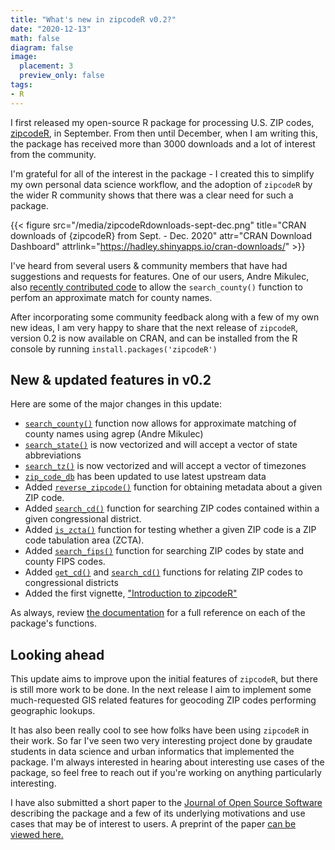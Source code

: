 ```yaml
---
title: "What's new in zipcodeR v0.2?"
date: "2020-12-13"
math: false
diagram: false
image:
  placement: 3
  preview_only: false
tags:
- R
---
```


I first released my open-source R package for processing U.S. ZIP codes, [zipcodeR](https://cran.r-project.org/web/packages/zipcodeR/index.html), in September. From then until December, when I am writing this, the package has received more than 3000 downloads and a lot of interest from the community.

 I'm grateful for all of the interest in the package - I created this to simplify my own personal data science workflow, and the adoption of `zipcodeR` by the wider R community shows that there was a clear need for such a package.


{{< figure src="/media/zipcodeRdownloads-sept-dec.png" title="CRAN downloads of {zipcodeR} from Sept. - Dec. 2020" attr="CRAN Download Dashboard" attrlink="https://hadley.shinyapps.io/cran-downloads/" >}}

I've heard from several users & community members that have had suggestions and requests for features. One of our users, Andre Mikulec, also [recently contributed code](https://github.com/gavinrozzi/zipcodeR/issues/2) to allow the `search_county()` function to perfom an approximate match for county names.  

After incorporating some community feedback along with a few of my own new ideas, I am very happy to share that the next release of `zipcodeR`, version 0.2 is now available on CRAN, and can be installed from the R console by running `install.packages('zipcodeR')`

## New & updated features in v0.2

Here are some of the major changes in this update:

- [`search_county()`](https://gavinrozzi.github.io/zipcodeR/reference/search_county.html) function now allows for approximate matching of county names using agrep (Andre Mikulec)
- [`search_state()`](https://gavinrozzi.github.io/zipcodeR/reference/search_state.html) is now vectorized and will accept a vector of state abbreviations
- [`search_tz()`](https://gavinrozzi.github.io/zipcodeR/reference/search_tz.html) is now vectorized and will accept a vector of timezones
- [`zip_code_db`](https://gavinrozzi.github.io/zipcodeR/reference/zip_code_db.html) has been updated to use latest upstream data
- Added [`reverse_zipcode()`](https://gavinrozzi.github.io/zipcodeR/reference/reverse_zipcode.html) function for obtaining metadata about a given ZIP code.
- Added [`search_cd()`](https://gavinrozzi.github.io/zipcodeR/reference/search_cd.html) function for searching ZIP codes contained within a given congressional district.
- Added [`is_zcta()`](https://gavinrozzi.github.io/zipcodeR/reference/is_zcta.html) function for testing whether a given ZIP code is a ZIP code tabulation area (ZCTA).
- Added [`search_fips()`](https://gavinrozzi.github.io/zipcodeR/reference/search_fips.html) function for searching ZIP codes by state and county FIPS codes.
- Added [`get_cd()`](https://gavinrozzi.github.io/zipcodeR/reference/get_cd.html) and [`search_cd()`](https://gavinrozzi.github.io/zipcodeR/reference/search_cd.html) functions for relating ZIP codes to congressional districts
- Added the first vignette, ["Introduction to zipcodeR"](https://gavinrozzi.github.io/zipcodeR/articles/zipcodeR.html)

As always, review [the documentation](https://gavinrozzi.github.io/zipcodeR/index.html) for a full reference on each of the package's functions.

## Looking ahead

This update aims to improve upon the initial features of `zipcodeR`, but there is still more work to be done. In the next release I aim to implement some much-requested GIS related features for geocoding ZIP codes performing geographic lookups.

It has also been really cool to see how folks have been using `zipcodeR` in their work. So far I've seen two very interesting project done by graudate students in data science and urban informatics that implemented the package. I'm always interested in hearing about interesting use cases of the package, so feel free to reach out if you're working on anything particularly interesting.

I have also submitted a short paper to the [Journal of Open Source Software](https://joss.theoj.org/) describing the package and a few of its underlying motivations and use cases that may be of interest to users. A preprint of the paper [can be viewed here.](/publication/zipcoder-joss-paper/)